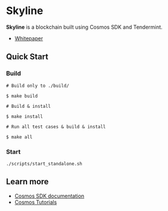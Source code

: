 # Skyline

**Skyline** is a blockchain built using Cosmos SDK and Tendermint.

- [Whitepaper](http://www.dmchain.io)

## Quick Start

### Build

``` shell
# Build only to ./build/

$ make build

# Build & install

$ make install

# Run all test cases & build & install

$ make all
```

### Start

``` shell
./scripts/start_standalone.sh
```

## Learn more

- [Cosmos SDK documentation](https://docs.cosmos.network)
- [Cosmos Tutorials](https://tutorials.cosmos.network)
